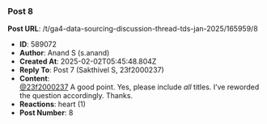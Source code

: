 ### Post 8
**Post URL**: /t/ga4-data-sourcing-discussion-thread-tds-jan-2025/165959/8
- **ID**: 589072
- **Author**: Anand S (s.anand)
- **Created At**: 2025-02-02T05:45:48.804Z
- **Reply To**: Post 7 (Sakthivel S, 23f2000237)
- **Content**:  
  <a class="mention" href="/u/23f2000237">@23f2000237</a> A good point. Yes, please include <em>all</em> titles. I’ve reworded the question accordingly. Thanks.
- **Reactions**: heart (1)
- **Post Number**: 8

